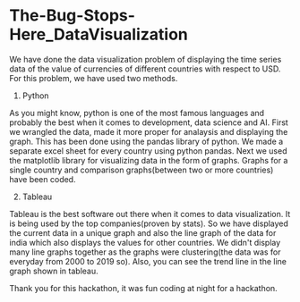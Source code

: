 # The-Bug-Stops-Here_DataVisualization
We have done the data visualization problem of displaying the time series data of the value of currencies of different countries with respect to USD.
For this problem, we have used two methods.
1. Python

As you might know, python is one of the most famous languages and probably the best when it comes to development, data science and AI.
First we wrangled the data, made it more proper for analaysis and displaying the graph. This has been done using the pandas library of python.
We made a separate excel sheet for every country using python pandas.
Next we used the matplotlib library for visualizing data in the form of graphs.
Graphs for a single country and comparison graphs(between two or more countries) have been coded.


2. Tableau

Tableau is the best software out there when it comes to data visualization. It is being used by the top companies(proven by stats).
So we have displayed the current data in a unique graph and also the line graph of the data for india which also displays the values for other countries.
We didn't display many line graphs together as the graphs were clustering(the data was for everyday from 2000 to 2019 so).
Also, you can see the trend line in the line graph shown in tableau.


Thank you for this hackathon, it was fun coding at night for a hackathon.

